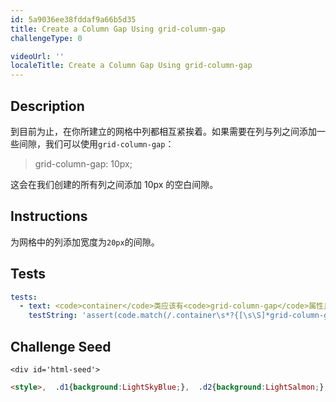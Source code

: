 ```yaml
---
id: 5a9036ee38fddaf9a66b5d35
title: Create a Column Gap Using grid-column-gap
challengeType: 0

videoUrl: ''
localeTitle: Create a Column Gap Using grid-column-gap
---
```


## Description
<section id='description'>
到目前为止，在你所建立的网格中列都相互紧挨着。如果需要在列与列之间添加一些间隙，我们可以使用<code>grid-column-gap</code>：
<blockquote>grid-column-gap: 10px;</blockquote>
这会在我们创建的所有列之间添加 10px 的空白间隙。
</section>

## Instructions
<section id='instructions'>
为网格中的列添加宽度为<code>20px</code>的间隙。
</section>

## Tests
<section id='tests'>

```yml
tests:
  - text: <code>container</code>类应该有<code>grid-column-gap</code>属性且值为<code>20px</code>。
    testString: 'assert(code.match(/.container\s*?{[\s\S]*grid-column-gap\s*?:\s*?20px\s*?;[\s\S]*}/gi), "<code>container</code>类应该有<code>grid-column-gap</code>属性且值为<code>20px</code>。");'

```

</section>

## Challenge Seed
<section id='challengeSeed'>

    <div id='html-seed'>
```html
<style>,  .d1{background:LightSkyBlue;},  .d2{background:LightSalmon;},  .d3{background:PaleTurquoise;},  .d4{background:LightPink;},  .d5{background:PaleGreen;},  ,  .container {,    font-size: 40px;,    min-height: 300px;,    width: 100%;,    background: LightGray;,    display: grid;,    grid-template-columns: 1fr 1fr 1fr;,    grid-template-rows: 1fr 1fr 1fr;,    /* 请在本行以下添加你的代码 */,    ,    ,    /* 请在本行以上添加你的代码 */,  },</style>,  ,<div class="container">,  <div class="d1">1</div>,  <div class="d2">2</div>,  <div class="d3">3</div>,  <div class="d4">4</div>,  <div class="d5">5</div>,</div>
```





</div>





</section>

              
